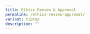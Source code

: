 ```yaml
---
title: Ethics Review & Approval
permalink: /ethics-review-approval/
variant: tiptap
description: ""
---
```

